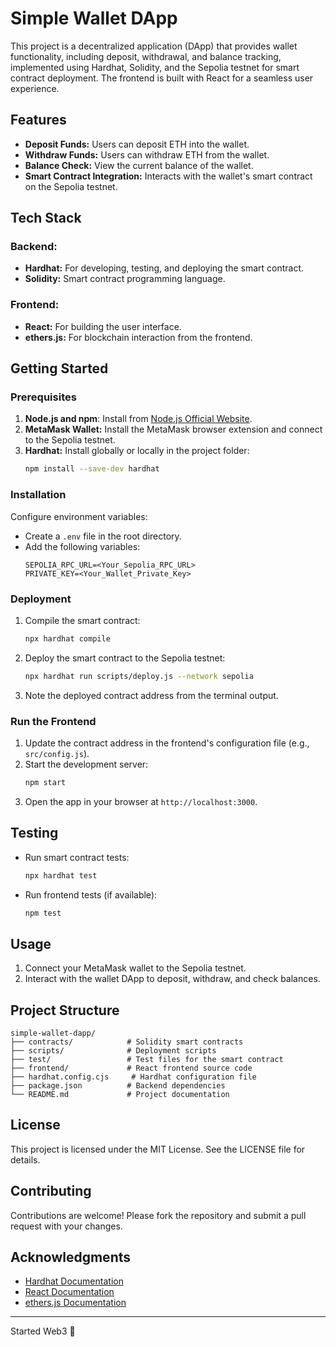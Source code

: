 
# Simple Wallet DApp

This project is a decentralized application (DApp) that provides wallet functionality, including deposit, withdrawal, and balance tracking, implemented using Hardhat, Solidity, and the Sepolia testnet for smart contract deployment. The frontend is built with React for a seamless user experience.

## Features

- **Deposit Funds:** Users can deposit ETH into the wallet.
- **Withdraw Funds:** Users can withdraw ETH from the wallet.
- **Balance Check:** View the current balance of the wallet.
- **Smart Contract Integration:** Interacts with the wallet's smart contract on the Sepolia testnet.

## Tech Stack

### Backend:
- **Hardhat:** For developing, testing, and deploying the smart contract.
- **Solidity:** Smart contract programming language.

### Frontend:
- **React:** For building the user interface.
- **ethers.js:** For blockchain interaction from the frontend.

## Getting Started

### Prerequisites

1. **Node.js and npm**: Install from [Node.js Official Website](https://nodejs.org/).
2. **MetaMask Wallet:** Install the MetaMask browser extension and connect to the Sepolia testnet.
3. **Hardhat:** Install globally or locally in the project folder:
   ```bash
   npm install --save-dev hardhat
   ```

### Installation

 Configure environment variables:
   - Create a `.env` file in the root directory.
   - Add the following variables:
     ```env
     SEPOLIA_RPC_URL=<Your_Sepolia_RPC_URL>
     PRIVATE_KEY=<Your_Wallet_Private_Key>
     ```

### Deployment

1. Compile the smart contract:
   ```bash
   npx hardhat compile
   ```

2. Deploy the smart contract to the Sepolia testnet:
   ```bash
   npx hardhat run scripts/deploy.js --network sepolia
   ```

3. Note the deployed contract address from the terminal output.

### Run the Frontend

1. Update the contract address in the frontend's configuration file (e.g., `src/config.js`).
2. Start the development server:
   ```bash
   npm start
   ```
3. Open the app in your browser at `http://localhost:3000`.

## Testing

- Run smart contract tests:
  ```bash
  npx hardhat test
  ```
- Run frontend tests (if available):
  ```bash
  npm test
  ```

## Usage

1. Connect your MetaMask wallet to the Sepolia testnet.
2. Interact with the wallet DApp to deposit, withdraw, and check balances.

## Project Structure

```plaintext
simple-wallet-dapp/
├── contracts/            # Solidity smart contracts
├── scripts/              # Deployment scripts
├── test/                 # Test files for the smart contract
├── frontend/             # React frontend source code
├── hardhat.config.cjs     # Hardhat configuration file
├── package.json          # Backend dependencies
└── README.md             # Project documentation
```

## License

This project is licensed under the MIT License. See the LICENSE file for details.

## Contributing

Contributions are welcome! Please fork the repository and submit a pull request with your changes.

## Acknowledgments

- [Hardhat Documentation](https://hardhat.org/docs/)
- [React Documentation](https://reactjs.org/docs/)
- [ethers.js Documentation](https://docs.ethers.org/)

---

Started Web3 🚀
